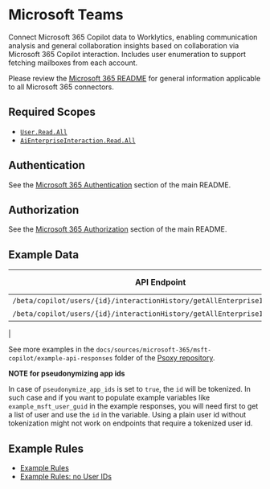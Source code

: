 # Microsoft Teams

Connect Microsoft 365 Copilot data to Worklytics, enabling communication analysis and general
collaboration
insights based on collaboration via Microsoft 365 Copilot interaction. Includes user enumeration to
support fetching
mailboxes from each account.

Please review the [Microsoft 365 README](../README.md) for general information applicable to
all Microsoft 365 connectors.

## Required Scopes

- [`User.Read.All`](https://learn.microsoft.com/en-us/graph/permissions-reference#userreadall)
- [
  `AiEnterpriseInteraction.Read.All`](https://learn.microsoft.com/en-us/graph/permissions-reference#aienterpriseinteractionread)

## Authentication

See the [Microsoft 365 Authentication](../README.md#authentication) section of the main README.

## Authorization

See the [Microsoft 365 Authorization](../README.md#authorization) section of the main README.

## Example Data

| API Endpoint                                                               | Example Response                                                                                                      | Sanitized Example Response                                                                      |
|----------------------------------------------------------------------------|-----------------------------------------------------------------------------------------------------------------------|-------------------------------------------------------------------------------------------------|
| `/beta/copilot/users/{id}/interactionHistory/getAllEnterpriseInteractions` | [original/response_beta.json](example-api-responses/original/response_beta.json)                                      | [sanitized/response.json](example-api-responses/sanitized/response_beta.json)                   |
| `/beta/copilot/users/{id}/interactionHistory/getAllEnterpriseInteractions` | [original/response_with_team_meeting_beta_.json](example-api-responses/original/response_with_team_meeting_beta.json) | [sanitized/response.json](example-api-responses/sanitized/response_with_team_meeting_beta.json) |
|

See more examples in the `docs/sources/microsoft-365/msft-copilot/example-api-responses` folder
of the [Psoxy repository](https://github.com/Worklytics/psoxy).

**NOTE for pseudonymizing app ids**

In case of `pseudonymize_app_ids` is set to `true`, the `id` will be tokenized. In such case and if
you want
to populate example variables like `example_msft_user_guid` in the example responses, you will need
first to
get a list of user and use the `id` in the variable. Using a plain user id without tokenization
might not work on endpoints that require
a tokenized user id.

## Example Rules

- [Example Rules](msft-copilot.yaml)
- [Example Rules: no User IDs](msft-copilot_no-userIds.yaml)
